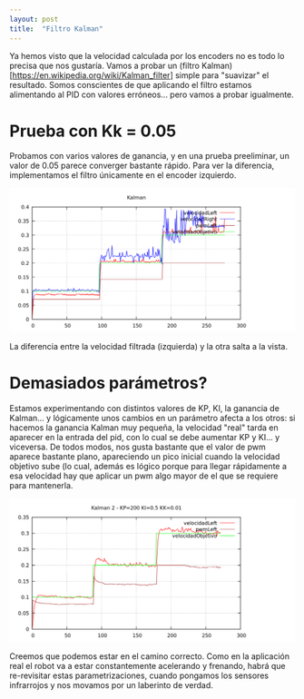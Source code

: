 ```yaml
---
layout: post
title:  "Filtro Kalman"
---
```


Ya hemos visto que la velocidad calculada por los encoders no es todo lo precisa que nos gustaría. Vamos
a probar un (filtro Kalman)[https://en.wikipedia.org/wiki/Kalman_filter] simple para "suavizar" el resultado.
Somos conscientes de que aplicando el filtro estamos alimentando al PID con valores erróneos... pero vamos
a probar igualmente.

# Prueba con Kk = 0.05

Probamos con varios valores de ganancia, y en una prueba preeliminar, un valor de 0.05 parece converger
bastante rápido. Para ver la diferencia, implementamos el filtro únicamente en el encoder izquierdo.

![KA](../assets/2019-01-18-kalman-1.png)

La diferencia entre la velocidad filtrada (izquierda) y la otra salta a la vista.

# Demasiados parámetros?

Estamos experimentando con distintos valores de KP, KI, la ganancia de Kalman... y lógicamente unos cambios
en un parámetro afecta a los otros: si hacemos la ganancia Kalman muy pequeña, la velocidad "real" tarda en aparecer en la entrada
del pid, con lo cual se debe aumentar KP y KI... y viceversa. De todos modos, nos gusta bastante que el
valor de pwm aparece bastante plano, apareciendo un pico inicial cuando la velocidad objetivo sube (lo cual,
además es lógico porque para llegar rápidamente a esa velocidad hay que aplicar un pwm algo mayor de el que
se requiere para mantenerla.

![KA2](../assets/2019-01-18-kalman-2.png)

Creemos que podemos estar en el camino correcto. Como en la aplicación real el robot va a estar constantemente
acelerando y frenando, habrá que re-revisitar estas parametrizaciones, cuando pongamos los sensores infrarrojos
y nos movamos por un laberinto de verdad.




